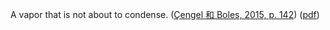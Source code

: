 A vapor  that is not about to condense. ([Çengel 和 Boles, 2015, p. 142](zotero://select/library/items/FCMSUVW2)) ([pdf](zotero://open-pdf/library/items/DFP6L6PZ?page=142&annotation=UKDDAKM5))